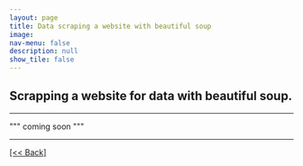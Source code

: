 ```yaml
---
layout: page
title: Data scraping a website with beautiful soup
image: 
nav-menu: false
description: null
show_tile: false
---
```


## Scrapping a website for data with beautiful soup.

---

""" coming soon """






---
[[<< Back]](https://cvanchieri.github.io/DSPortfolio/c_datasourcing.html)
